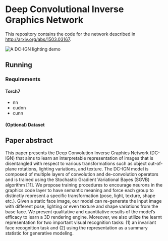# Deep Convolutional Inverse Graphics Network

This repository contains the code for the network described in http://arxiv.org/abs/1503.03167.

<!-- [![A DC-IGN lighting demo](http://i.imgur.com/ukoMSxt.gif)](http://www.youtube.com/watch?v=FpuhUaugAP0) -->

![A DC-IGN lighting demo](http://i.imgur.com/ukoMSxt.gif)

<!-- Click for the full video. -->

## Running

### Requirements
#### Torch7

- nn
- cudnn
- cunn

#### (Optional) Dataset



## Paper abstract
This paper presents the Deep Convolution Inverse Graphics Network (DC-IGN) that aims to learn an interpretable representation of images that is disentangled with respect to various transformations such as object out-of-plane rotations, lighting variations, and texture. The DC-IGN model is composed of multiple layers of convolution and de-convolution operators and is trained using the Stochastic Gradient Variational Bayes (SGVB) algorithm [11]. We propose training procedures to encourage neurons in the graphics code layer to have semantic meaning and force each group to distinctly represent a specific transformation (pose, light, texture, shape etc.). Given a static face image, our model can re-generate the input image with different pose, lighting or even texture and shape variations from the base face. We present qualitative and quantitative results of the model’s efficacy to learn a 3D rendering engine. Moreover, we also utilize the learnt representation for two important visual recognition tasks: (1) an invariant face recognition task and (2) using the representation as a summary statistic for generative modeling.

